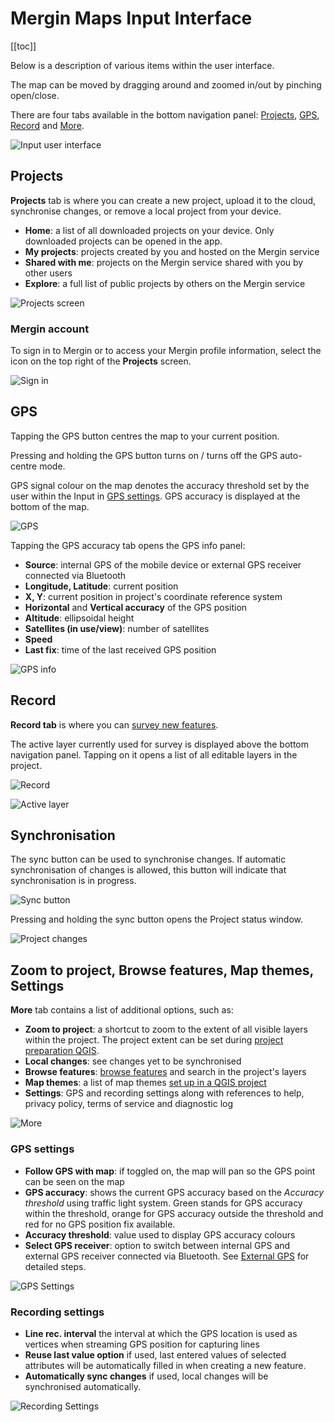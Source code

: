 # Mergin Maps Input Interface
[[toc]]

Below is a description of various items within the user interface. 

The map can be moved by dragging around and zoomed in/out by pinching open/close.

There are four tabs available in the bottom navigation panel: [Projects](#projects), [GPS](#gps), [Record](#record) and [More](#zoom-to-project-browse-features-map-themes-settings).

![Input user interface](./input_gui.png)

## Projects
**Projects** tab is where you can create a new project, upload it to the cloud, synchronise changes, or remove a local project from your device.
- **Home**: a list of all downloaded projects on your device. Only downloaded projects can be opened in the app.
- **My projects**: projects created by you and hosted on the Mergin service
- **Shared with me**: projects on the Mergin service shared with you by other users
- **Explore**: a full list of public projects by others on the Mergin service

![Projects screen](./input-projects.png) 

### Mergin account
To sign in to Mergin or to access your Mergin profile information, select the icon on the top right of the **Projects** screen.

![Sign in](./input-account.png)

## GPS
Tapping the GPS button centres the map to your current position. 

Pressing and holding the GPS button turns on / turns off the GPS auto-centre mode.

GPS signal colour on the map denotes the accuracy threshold set by the user within the Input in [GPS settings](#gps-settings). GPS accuracy is displayed at the bottom of the map. 

![GPS](./input-gps.png) 

Tapping the GPS accuracy tab opens the GPS info panel:
- **Source**: internal GPS of the mobile device or external GPS receiver connected via Bluetooth
- **Longitude, Latitude**: current position
- **X, Y**: current position in project's coordinate reference system
- **Horizontal** and **Vertical accuracy** of the GPS position
- **Altitude**: ellipsoidal height
- **Satellites (in use/view)**: number of satellites
- **Speed**
- **Last fix**: time of the last received GPS position

![GPS info](./input-gps-info.png) 


## Record
**Record tab** is where you can [survey new features](./input_features/).

The active layer currently used for survey is displayed above the bottom navigation panel. Tapping on it opens a list of all editable layers in the project.

![Record](./input-record.png) 

![Active layer](./input-active-layer.png)


## Synchronisation
The sync button can be used to synchronise changes. If automatic synchronisation of changes is allowed, this button will indicate that synchronisation is in progress.

![Sync button](./input-autosync.png)

Pressing and holding the sync button opens the Project status window.

![Project changes](./input-project-status.png)


## Zoom to project, Browse features, Map themes, Settings
**More** tab contains a list of additional options, such as:
- **Zoom to project**: a shortcut to zoom to the extent of all visible layers within the project. The project extent can be set during [project preparation QGIS](../gis/features/#project-extent).
- **Local changes**: see changes yet to be synchronised 
- **Browse features**: [browse features](../gis/search_data.md) and search in the project's layers
- **Map themes**: a list of map themes [set up in a QGIS project](../gis/setup_themes/)
- **Settings**: GPS and recording settings along with references to help, privacy policy, terms of service and diagnostic log

![More](./input-settings.png)

### GPS settings
- **Follow GPS with map**: if toggled on, the map will pan so the GPS point can be seen on the map
- **GPS accuracy**: shows the current GPS accuracy based on the *Accuracy threshold* using traffic light system. Green stands for GPS accuracy within the threshold, orange for GPS accuracy outside the threshold and red for no GPS position fix available.
- **Accuracy threshold**: value used to display GPS accuracy colours
- **Select GPS receiver**: option to switch between internal GPS and external GPS receiver connected via Bluetooth. See [External GPS](./external_gps/) for detailed steps.

![GPS Settings](./input-settings2.png)

### Recording settings
- **Line rec. interval** the interval at which the GPS location is used as vertices when streaming GPS position for capturing lines
- **Reuse last value option** if used, last entered values of selected attributes will be automatically filled in when creating a new feature.
- **Automatically sync changes** if used, local changes will be synchronised automatically.

![Recording Settings](./input-settings3.png)

